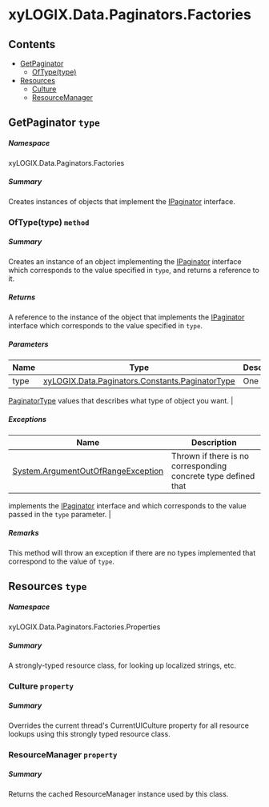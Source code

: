 ﻿<a name='assembly'></a>
# xyLOGIX.Data.Paginators.Factories

## Contents

- [GetPaginator](#T-xyLOGIX-Data-Paginators-Factories-GetPaginator 'xyLOGIX.Data.Paginators.Factories.GetPaginator')
  - [OfType(type)](#M-xyLOGIX-Data-Paginators-Factories-GetPaginator-OfType-xyLOGIX-Data-Paginators-Constants-PaginatorType- 'xyLOGIX.Data.Paginators.Factories.GetPaginator.OfType(xyLOGIX.Data.Paginators.Constants.PaginatorType)')
- [Resources](#T-xyLOGIX-Data-Paginators-Factories-Properties-Resources 'xyLOGIX.Data.Paginators.Factories.Properties.Resources')
  - [Culture](#P-xyLOGIX-Data-Paginators-Factories-Properties-Resources-Culture 'xyLOGIX.Data.Paginators.Factories.Properties.Resources.Culture')
  - [ResourceManager](#P-xyLOGIX-Data-Paginators-Factories-Properties-Resources-ResourceManager 'xyLOGIX.Data.Paginators.Factories.Properties.Resources.ResourceManager')

<a name='T-xyLOGIX-Data-Paginators-Factories-GetPaginator'></a>
## GetPaginator `type`

##### Namespace

xyLOGIX.Data.Paginators.Factories

##### Summary

Creates instances of objects that implement the
[IPaginator](#T-xyLOGIX-Data-Paginators-Interfaces-IPaginator 'xyLOGIX.Data.Paginators.Interfaces.IPaginator')
interface.

<a name='M-xyLOGIX-Data-Paginators-Factories-GetPaginator-OfType-xyLOGIX-Data-Paginators-Constants-PaginatorType-'></a>
### OfType(type) `method`

##### Summary

Creates an instance of an object implementing the
[IPaginator](#T-xyLOGIX-Data-Paginators-Interfaces-IPaginator 'xyLOGIX.Data.Paginators.Interfaces.IPaginator')
interface
which corresponds to the value specified in `type`,
and returns a reference to it.

##### Returns

A reference to the instance of the object that implements the
[IPaginator](#T-xyLOGIX-Data-Paginators-Interfaces-IPaginator 'xyLOGIX.Data.Paginators.Interfaces.IPaginator')
interface
which corresponds to the value specified in `type`.

##### Parameters

| Name | Type | Description |
| ---- | ---- | ----------- |
| type | [xyLOGIX.Data.Paginators.Constants.PaginatorType](#T-xyLOGIX-Data-Paginators-Constants-PaginatorType 'xyLOGIX.Data.Paginators.Constants.PaginatorType') | One of the
[PaginatorType](#T-xyLOGIX-Data-Paginators-Factories-PaginatorType 'xyLOGIX.Data.Paginators.Factories.PaginatorType')
values that
describes what type of object you want. |

##### Exceptions

| Name | Description |
| ---- | ----------- |
| [System.ArgumentOutOfRangeException](http://msdn.microsoft.com/query/dev14.query?appId=Dev14IDEF1&l=EN-US&k=k:System.ArgumentOutOfRangeException 'System.ArgumentOutOfRangeException') | Thrown if there is no corresponding concrete type defined that
implements the
[IPaginator](#T-xyLOGIX-Data-Paginators-Interfaces-IPaginator 'xyLOGIX.Data.Paginators.Interfaces.IPaginator')
interface and
which corresponds to the value passed in the `type`
parameter. |

##### Remarks

This method will throw an exception if there are no types implemented
that correspond to the value of `type`.

<a name='T-xyLOGIX-Data-Paginators-Factories-Properties-Resources'></a>
## Resources `type`

##### Namespace

xyLOGIX.Data.Paginators.Factories.Properties

##### Summary

A strongly-typed resource class, for looking up localized strings, etc.

<a name='P-xyLOGIX-Data-Paginators-Factories-Properties-Resources-Culture'></a>
### Culture `property`

##### Summary

Overrides the current thread's CurrentUICulture property for all
  resource lookups using this strongly typed resource class.

<a name='P-xyLOGIX-Data-Paginators-Factories-Properties-Resources-ResourceManager'></a>
### ResourceManager `property`

##### Summary

Returns the cached ResourceManager instance used by this class.

